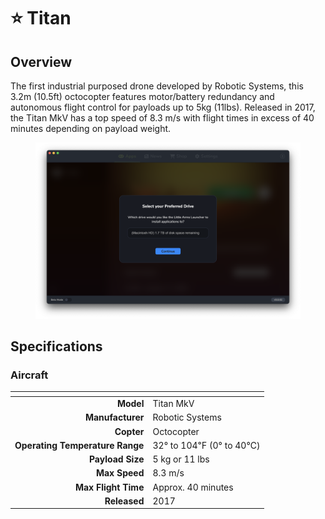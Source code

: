 # ⭐ Titan

## Overview

The first industrial purposed drone developed by Robotic Systems, this 3.2m (10.5ft) octocopter features motor/battery redundancy and autonomous flight control for payloads up to 5kg (11lbs).  Released in 2017, the Titan MkV has a top speed of 8.3 m/s with flight times in excess of 40 minutes depending on payload weight.

<figure><img src="../../.gitbook/assets/image (10).png" alt=""><figcaption></figcaption></figure>

## Specifications

### Aircraft

<table data-full-width="false"><thead><tr><th align="right"></th><th></th></tr></thead><tbody><tr><td align="right"><strong>Model</strong></td><td>Titan MkV</td></tr><tr><td align="right"><strong>Manufacturer</strong></td><td>Robotic Systems</td></tr><tr><td align="right"><strong>Copter</strong></td><td>Octocopter</td></tr><tr><td align="right"><strong>Operating Temperature Range</strong></td><td>32° to 104℉ (0° to 40℃)</td></tr><tr><td align="right"><strong>Payload Size</strong></td><td>5 kg or 11 lbs</td></tr><tr><td align="right"><strong>Max Speed</strong></td><td>8.3 m/s</td></tr><tr><td align="right"><strong>Max Flight Time</strong></td><td>Approx. 40 minutes</td></tr><tr><td align="right"><strong>Released</strong></td><td>2017</td></tr></tbody></table>
